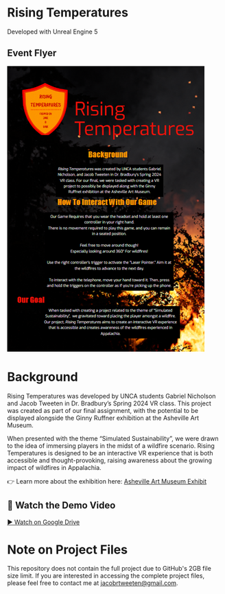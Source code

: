 # Rising Temperatures
Developed with Unreal Engine 5

## **Event Flyer**
![Rising Temperatures Flyer](RisingTempsHandout.png)

# Background

Rising Temperatures was developed by UNCA students Gabriel Nicholson and Jacob Tweeten in Dr. Bradbury’s Spring 2024 VR class. This project was created as part of our final assignment, with the potential to be displayed alongside the Ginny Ruffner exhibition at the Asheville Art Museum.

When presented with the theme “Simulated Sustainability”, we were drawn to the idea of immersing players in the midst of a wildfire scenario. Rising Temperatures is designed to be an interactive VR experience that is both accessible and thought-provoking, raising awareness about the growing impact of wildfires in Appalachia.


👉 Learn more about the exhibition here: [Asheville Art Museum Exhibit](https://www.ashevilleart.org/event/virtual-reality-art-panel/)


## 🎥 Watch the Demo Video
[▶ Watch on Google Drive](
https://drive.google.com/file/d/14p9FjgHgrBNL-_0VVpya2agTbmRMdRtY/view?usp=sharing)



# Note on Project Files
This repository does not contain the full project due to GitHub's 2GB file size limit. If you are interested in accessing the complete project files, please feel free to contact me at jacobrtweeten@gmail.com.

